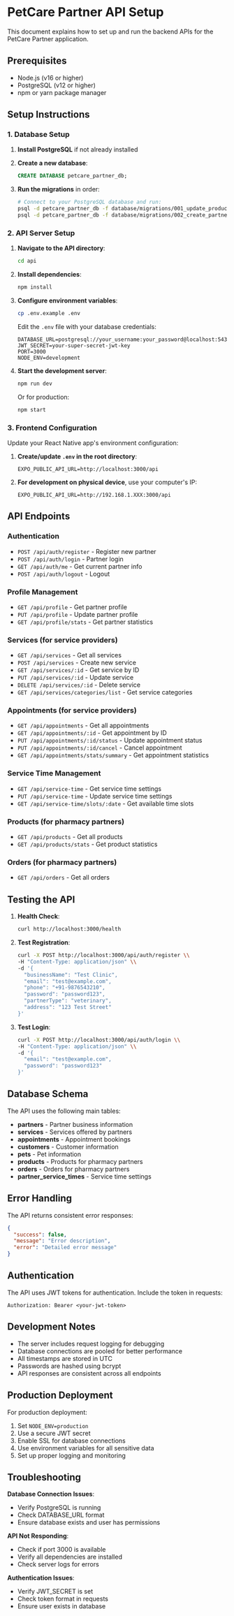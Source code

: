 # PetCare Partner API Setup

This document explains how to set up and run the backend APIs for the PetCare Partner application.

## Prerequisites

- Node.js (v16 or higher)
- PostgreSQL (v12 or higher)
- npm or yarn package manager

## Setup Instructions

### 1. Database Setup

1. **Install PostgreSQL** if not already installed
2. **Create a new database**:
   ```sql
   CREATE DATABASE petcare_partner_db;
   ```

3. **Run the migrations** in order:
   ```bash
   # Connect to your PostgreSQL database and run:
   psql -d petcare_partner_db -f database/migrations/001_update_products_table.sql
   psql -d petcare_partner_db -f database/migrations/002_create_partner_tables.sql
   ```

### 2. API Server Setup

1. **Navigate to the API directory**:
   ```bash
   cd api
   ```

2. **Install dependencies**:
   ```bash
   npm install
   ```

3. **Configure environment variables**:
   ```bash
   cp .env.example .env
   ```
   
   Edit the `.env` file with your database credentials:
   ```
   DATABASE_URL=postgresql://your_username:your_password@localhost:5432/petcare_partner_db
   JWT_SECRET=your-super-secret-jwt-key
   PORT=3000
   NODE_ENV=development
   ```

4. **Start the development server**:
   ```bash
   npm run dev
   ```

   Or for production:
   ```bash
   npm start
   ```

### 3. Frontend Configuration

Update your React Native app's environment configuration:

1. **Create/update `.env` in the root directory**:
   ```
   EXPO_PUBLIC_API_URL=http://localhost:3000/api
   ```

2. **For development on physical device**, use your computer's IP:
   ```
   EXPO_PUBLIC_API_URL=http://192.168.1.XXX:3000/api
   ```

## API Endpoints

### Authentication
- `POST /api/auth/register` - Register new partner
- `POST /api/auth/login` - Partner login
- `GET /api/auth/me` - Get current partner info
- `POST /api/auth/logout` - Logout

### Profile Management
- `GET /api/profile` - Get partner profile
- `PUT /api/profile` - Update partner profile
- `GET /api/profile/stats` - Get partner statistics

### Services (for service providers)
- `GET /api/services` - Get all services
- `POST /api/services` - Create new service
- `GET /api/services/:id` - Get service by ID
- `PUT /api/services/:id` - Update service
- `DELETE /api/services/:id` - Delete service
- `GET /api/services/categories/list` - Get service categories

### Appointments (for service providers)
- `GET /api/appointments` - Get all appointments
- `GET /api/appointments/:id` - Get appointment by ID
- `PUT /api/appointments/:id/status` - Update appointment status
- `PUT /api/appointments/:id/cancel` - Cancel appointment
- `GET /api/appointments/stats/summary` - Get appointment statistics

### Service Time Management
- `GET /api/service-time` - Get service time settings
- `PUT /api/service-time` - Update service time settings
- `GET /api/service-time/slots/:date` - Get available time slots

### Products (for pharmacy partners)
- `GET /api/products` - Get all products
- `GET /api/products/stats` - Get product statistics

### Orders (for pharmacy partners)
- `GET /api/orders` - Get all orders

## Testing the API

1. **Health Check**:
   ```bash
   curl http://localhost:3000/health
   ```

2. **Test Registration**:
   ```bash
   curl -X POST http://localhost:3000/api/auth/register \\
   -H "Content-Type: application/json" \\
   -d '{
     "businessName": "Test Clinic",
     "email": "test@example.com",
     "phone": "+91-9876543210",
     "password": "password123",
     "partnerType": "veterinary",
     "address": "123 Test Street"
   }'
   ```

3. **Test Login**:
   ```bash
   curl -X POST http://localhost:3000/api/auth/login \\
   -H "Content-Type: application/json" \\
   -d '{
     "email": "test@example.com",
     "password": "password123"
   }'
   ```

## Database Schema

The API uses the following main tables:

- **partners** - Partner business information
- **services** - Services offered by partners
- **appointments** - Appointment bookings
- **customers** - Customer information
- **pets** - Pet information
- **products** - Products for pharmacy partners
- **orders** - Orders for pharmacy partners
- **partner_service_times** - Service time settings

## Error Handling

The API returns consistent error responses:

```json
{
  "success": false,
  "message": "Error description",
  "error": "Detailed error message"
}
```

## Authentication

The API uses JWT tokens for authentication. Include the token in requests:

```
Authorization: Bearer <your-jwt-token>
```

## Development Notes

- The server includes request logging for debugging
- Database connections are pooled for better performance
- All timestamps are stored in UTC
- Passwords are hashed using bcrypt
- API responses are consistent across all endpoints

## Production Deployment

For production deployment:

1. Set `NODE_ENV=production`
2. Use a secure JWT secret
3. Enable SSL for database connections
4. Use environment variables for all sensitive data
5. Set up proper logging and monitoring

## Troubleshooting

**Database Connection Issues**:
- Verify PostgreSQL is running
- Check DATABASE_URL format
- Ensure database exists and user has permissions

**API Not Responding**:
- Check if port 3000 is available
- Verify all dependencies are installed
- Check server logs for errors

**Authentication Issues**:
- Verify JWT_SECRET is set
- Check token format in requests
- Ensure user exists in database